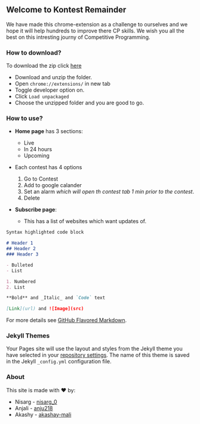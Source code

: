 ## Welcome to Kontest Remainder

We have made this chrome-extension as a challenge to ourselves and we hope it will help hundreds to improve there CP skills. We wish you all the best on this intresting journy of Competitive Programming.

### How to download?

To download the zip click [here]() 
- Download and unzip the folder.
- Open `chrome://extensions/` in new tab
- Toggle developer option on.
- Click `Load unpackaged`
- Choose the unzipped folder and you are good to go.

### How to use?
- **Home page** has 3 sections:
  - Live
  - In 24 hours
  - Upcoming
  
- Each contest has 4 options
  1. Go to Contest
  2. Add to google calander
  3. Set an alarm _which will open th contest tab 1 min prior to the contest_.
  4. Delete


- **Subscribe page**: 
  - This has a list of websites which want updates of.

```markdown
Syntax highlighted code block

# Header 1
## Header 2
### Header 3

- Bulleted
- List

1. Numbered
2. List

**Bold** and _Italic_ and `Code` text

[Link](url) and ![Image](src)
```

For more details see [GitHub Flavored Markdown](https://guides.github.com/features/mastering-markdown/).

### Jekyll Themes

Your Pages site will use the layout and styles from the Jekyll theme you have selected in your [repository settings](https://github.com/nisarg0/Kontest-Remainder/settings/pages). The name of this theme is saved in the Jekyll `_config.yml` configuration file.

### About

This site is made with :heart: by:
- Nisarg - [nisarg_0](https://github.com/nisarg0)
- Anjali - [anju218](https://github.com/anju218)
- Akashy - [akashay-mali](https://github.com/akshay-mali)
